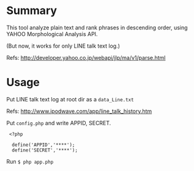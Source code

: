 # Summary

This tool analyze plain text and rank phrases in descending order, using YAHOO Morphological Analysis API.

(But now, it works for only LINE talk text log.)

Refs: http://developer.yahoo.co.jp/webapi/jlp/ma/v1/parse.html

# Usage

Put LINE talk text log at root dir as a  `data_Line.txt`

Refs: http://www.ipodwave.com/app/line_talk_history.htm

Put `config.php` and write APPID, SECRET.

```
 <?php
  
  define('APPID','****');
  define('SECRET','****');
``` 

Run
`$ php app.php`
